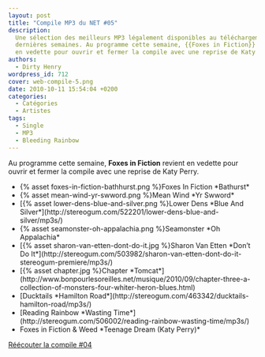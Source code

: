 ```yaml
---
layout: post
title: "Compile MP3 du NET #05"
description:
  Une sélection des meilleurs MP3 légalement disponibles au téléchargement des
  dernières semaines. Au programme cette semaine, {{Foxes in Fiction}} revient
  en vedette pour ouvrir et fermer la compile avec une reprise de Katy Perry.
authors:
  - Dirty Henry
wordpress_id: 712
cover: web-compile-5.png
date: 2010-10-11 15:54:04 +0200
categories:
  - Catégories
  - Artistes
tags:
  - Single
  - MP3
  - Bleeding Rainbow
---
```


Au programme cette semaine, **Foxes in Fiction** revient en vedette pour ouvrir
et fermer la compile avec une reprise de Katy Perry.

<ul class="polaroids">

<li><div class=polaroid>{% asset foxes-in-fiction-bathhurst.png %}Foxes In Fiction
*Bathurst*</div></li>
<li><div class=polaroid>{% asset mean-wind-yr-swword.png %}Mean Wind
*Yr Swword*</div></li>
<li><div class=polaroid>[{% asset lower-dens-blue-and-silver.png %}Lower Dens
*Blue And Silver*](http://stereogum.com/522201/lower-dens-blue-and-silver/mp3s/)</div></li>
<li><div class=polaroid>{% asset seamonster-oh-appalachia.png %}Seamonster
*Oh Appalachia*</div></li>
<li><div class=polaroid>[{% asset sharon-van-etten-dont-do-it.jpg %}Sharon Van Etten
*Don’t Do It*](http://stereogum.com/503982/sharon-van-etten-dont-do-it-stereogum-premiere/mp3s/)</div></li>
<li><div class=polaroid>[{% asset chapter.jpg %}Chapter
*Tomcat*](http://www.bonpourlesoreilles.net/musique/2010/09/chapter-three-a-collection-of-monsters-four-whiter-heron-blues.html)</div></li>
<li><div class=polaroid>[<img416>Ducktails
*Hamilton Road*](http://stereogum.com/463342/ducktails-hamilton-road/mp3s/)</div></li>
<li><div class=polaroid>[<img417>Reading Rainbow
*Wasting Time*](http://stereogum.com/506002/reading-rainbow-wasting-time/mp3s/)</div></li>
<li><div class=polaroid><img418>Foxes in Fiction & Weed
*Teenage Dream (Katy Perry)*</div></li>

</ul>

[Réécouter la compile #04](709)

